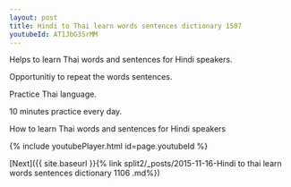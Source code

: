 ```yaml
---
layout: post
title: Hindi to Thai learn words sentences dictionary 1507 
youtubeId: AT1JbG3SrMM
---
```

 
 
Helps to learn Thai words and sentences for Hindi speakers.

Opportunitiy to repeat the words sentences. 

Practice Thai language. 
 
10 minutes practice every day. 
 
How to learn Thai words and sentences for Hindi speakers 
 
{% include youtubePlayer.html id=page.youtubeId %}
 
 
[Next]({{ site.baseurl }}{% link  split2/_posts/2015-11-16-Hindi to thai learn words sentences dictionary 1106 .md%})
 
